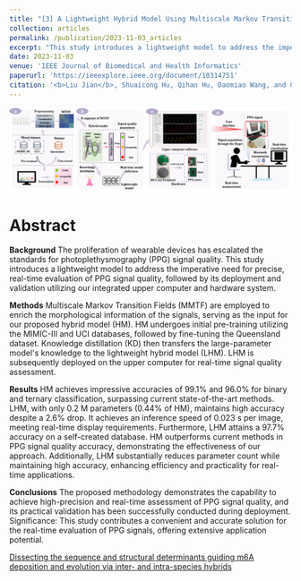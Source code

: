 ```yaml
---
title: "[3] A Lightweight Hybrid Model Using Multiscale Markov Transition Field for Real-Time Quality Assessment of Photoplethysmography Signals"
collection: articles
permalink: /publication/2023-11-03_articles
excerpt: "This study introduces a lightweight model to address the imperative need for precise, real-time evaluation of PPG signal quality, followed by its deployment and validation utilizing our integrated upper computer and hardware system<br/><br/><img src='/images/JBHI-1.jpg'><br/>"
date: 2023-11-03
venue: 'IEEE Journal of Biomedical and Health Informatics'
paperurl: 'https://ieeexplore.ieee.org/document/10314751' 
citation: '<b>Liu Jian</b>, Shuaicong Hu, Qihan Hu, Daomiao Wang, and Cuiwei Yang. "A Lightweight Hybrid Model Using Multiscale Markov Transition Field for Real-Time Quality Assessment of Photoplethysmography Signals." IEEE Journal of Biomedical and Health Informatics (2023).'
---
```


![](/images/JBHI-1.jpg)

Abstract
==========
**Background**
The proliferation of wearable devices has escalated the standards for photoplethysmography (PPG) signal quality. This study introduces a lightweight model to address the imperative need for precise, real-time evaluation of PPG signal quality, followed by its deployment and validation utilizing our integrated upper computer and hardware system.

**Methods**
Multiscale Markov Transition Fields (MMTF) are employed to enrich the morphological information of the signals, serving as the input for our proposed hybrid model (HM). HM undergoes initial pre-training utilizing the MIMIC-III and UCI databases, followed by fine-tuning the Queensland dataset. Knowledge distillation (KD) then transfers the large-parameter model's knowledge to the lightweight hybrid model (LHM). LHM is subsequently deployed on the upper computer for real-time signal quality assessment. 

**Results**
HM achieves impressive accuracies of 99.1% and 96.0% for binary and ternary classification, surpassing current state-of-the-art methods. LHM, with only 0.2 M parameters (0.44% of HM), maintains high accuracy despite a 2.6% drop. It achieves an inference speed of 0.023 s per image, meeting real-time display requirements. Furthermore, LHM attains a 97.7% accuracy on a self-created database. HM outperforms current methods in PPG signal quality accuracy, demonstrating the effectiveness of our approach. Additionally, LHM substantially reduces parameter count while maintaining high accuracy, enhancing efficiency and practicality for real-time applications.

**Conclusions**
The proposed methodology demonstrates the capability to achieve high-precision and real-time assessment of PPG signal quality, and its practical validation has been successfully conducted during deployment. Significance: This study contributes a convenient and accurate solution for the real-time evaluation of PPG signals, offering extensive application potential.

<dl>
	<script type="text/javascript" src="//cdn.plu.mx/widget-details.js"></script>
	<a href="https://plu.mx/plum/a/?doi=10.1186/s13059-024-03182-1" class="plumx-details" data-site="plum" data-hide-when-empty="true">Dissecting the sequence and structural determinants guiding m6A deposition and evolution via inter- and intra-species hybrids</a>
</dl>

<dl>
	<script type="text/javascript" src="https://d1bxh8uas1mnw7.cloudfront.net/assets/embed.js"></script><div class="altmetric-embed" data-badge-type="donut" data-altmetric-id="159566645"></div>
</dl>
